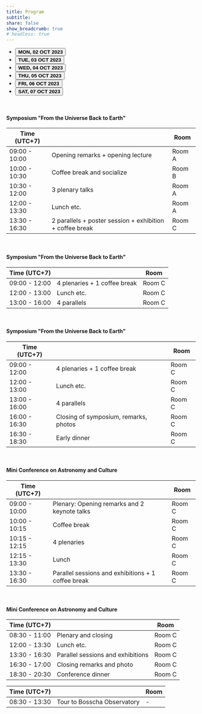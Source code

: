 ```yaml
---
title: Program
subtitle:
share: false
show_breadcrumb: true
# headless: true
---
```


<head>
    <!-- <link href="https://cdn.jsdelivr.net/npm/bootstrap@5.3.0/dist/css/bootstrap.min.css" rel="stylesheet" integrity="sha384-9ndCyUaIbzAi2FUVXJi0CjmCapSmO7SnpJef0486qhLnuZ2cdeRhO02iuK6FUUVM" crossorigin="anonymous"> -->
</head>
<div class="container">
  <ul class="nav nav-tabs nav-fill mb-3" id="program-tab" role="tablist">
    <li class="nav-item" role="presentation">
      <button class="nav-link active" id="day-1-tab" data-bs-toggle="tab" data-bs-target="#program-day-1" type="button" role="tab" aria-controls="pills-home" aria-selected="true"><b>MON, 02 OCT 2023</b></button>
    </li>
    <li class="nav-item" role="presentation">
      <button class="nav-link" id="day-2-tab" data-bs-toggle="tab" data-bs-target="#program-day-2" type="button" role="tab" aria-controls="pills-profile" aria-selected="false"><b>TUE, 03 OCT 2023</b></button>
    </li>
    <li class="nav-item" role="presentation">
      <button class="nav-link" id="day-3-tab" data-bs-toggle="tab" data-bs-target="#program-day-3" type="button" role="tab" aria-controls="pills-contact" aria-selected="false"><b>WED, 04 OCT 2023</b></button>
    </li>
    <li class="nav-item" role="presentation">
      <button class="nav-link" id="day-4-tab" data-bs-toggle="tab" data-bs-target="#program-day-4" type="button" role="tab" aria-controls="pills-disabled" aria-selected="false"><b>THU, 05 OCT 2023</b></button>
    </li>
    <li class="nav-item" role="presentation">
      <button class="nav-link" id="day-5-tab" data-bs-toggle="tab" data-bs-target="#program-day-5" type="button" role="tab" aria-controls="pills-disabled" aria-selected="false"><b>FRI, 06 OCT 2023</b></button>
    </li>
    <li class="nav-item" role="presentation">
      <button class="nav-link" id="day-6-tab" data-bs-toggle="tab" data-bs-target="#program-day-6" type="button" role="tab" aria-controls="pills-disabled" aria-selected="false"><b>SAT, 07 OCT 2023</b></button>
    </li>
  </ul>
  <div class="tab-content" id="pills-tabContent">
    <div class="tab-pane fade show active" id="program-day-1" role="tabpanel" aria-labelledby="day-1-tab" tabindex="0">
    <br>
    <h4 class="text-primary">Symposium "From the Universe Back to Earth"</h4>
    <table class="table table-striped">
        <thead>
          <tr>
            <th scope="col">Time (UTC+7)</th>
            <th scope="col"></th>
            <th scope="col">Room</th>
          </tr>
        </thead>
        <tbody class="table-group-divider">
          <tr>
            <td>09:00 - 10:00</td>
            <td>Opening remarks + opening lecture</td>
            <td>Room A</td>
          </tr>
          <tr>
            <td>10:00 - 10:30</td>
            <td>Coffee break and socialize</td>
            <td>Room B</td>
          </tr>
          <tr>
            <td >10:30 - 12:00</td>
            <td>3 plenary talks</td>
            <td>Room A</td>
          </tr>
          <tr>
            <td>12:00 - 13:30</td>
            <td>Lunch etc.</td>
            <td>Room A</td>
          </tr>
          <tr>
            <td>13:30 - 16:30</td>
            <td>2 parallels + poster session + exhibition + coffee break</td>
            <td>Room C</td>
          </tr>
        </tbody>
    </table>
    </div>
    <div class="tab-pane fade" id="program-day-2" role="tabpanel" aria-labelledby="day-2-tab" tabindex="0">
    <br>
    <h4 class="text-primary">Symposium "From the Universe Back to Earth"</h4>
      <table class="table table-striped">
        <thead>
          <tr>
            <th scope="col">Time (UTC+7)</th>
            <th scope="col"></th>
            <th scope="col">Room</th>
          </tr>
        </thead>
        <tbody class="table-group-divider">
          <tr>
            <td>09:00 - 12:00</td>
            <td>4 plenaries + 1 coffee break</td>
            <td>Room C</td>
          </tr>
          <tr>
            <td>12:00 - 13:00</td>
            <td>Lunch etc.</td>
            <td>Room C</td>
          </tr>
          <tr>
            <td>13:00 - 16:00</td>
            <td>4 parallels</td>
            <td>Room C</td>
          </tr>
          <!-- <tr>
            <td>16:00 - 16:30</td>
            <td>Closing of symposium, remarks, photos</td>
            <td>Room C</td>
          </tr>
          <tr>
            <td>16:30 - 18:30</td>
            <td>Early dinner</td>
            <td>Room C</td>
          </tr> -->
        </tbody>
      </table>
    </div>
    <div class="tab-pane fade" id="program-day-3" role="tabpanel" aria-labelledby="day-3-tab" tabindex="0">
    <br>
    <h4 class="text-primary">Symposium "From the Universe Back to Earth"</h4>
    <table class="table table-striped">
        <thead>
          <tr>
            <th scope="col">Time (UTC+7)</th>
            <th scope="col"></th>
            <th scope="col">Room</th>
          </tr>
        </thead>
        <tbody class="table-group-divider">
          <tr>
            <td>09:00 - 12:00</td>
            <td>4 plenaries + 1 coffee break</td>
            <td>Room C</td>
          </tr>
          <tr>
            <td>12:00 - 13:00</td>
            <td>Lunch etc.</td>
            <td>Room C</td>
          </tr>
          <tr>
            <td>13:00 - 16:00</td>
            <td>4 parallels</td>
            <td>Room C</td>
          </tr>
          <tr>
            <td>16:00 - 16:30</td>
            <td>Closing of symposium, remarks, photos</td>
            <td>Room C</td>
          </tr>
          <tr>
            <td>16:30 - 18:30</td>
            <td>Early dinner</td>
            <td>Room C</td>
          </tr>
        </tbody>
      </table>
    </div>
    <div class="tab-pane fade" id="program-day-4" role="tabpanel" aria-labelledby="day-4-tab" tabindex="0">
    <br>
    <h4 class="text-primary">Mini Conference on Astronomy and Culture</h4>
    <table class="table table-striped">
        <thead>
          <tr>
            <th scope="col">Time (UTC+7)</th>
            <th scope="col"></th>
            <th scope="col">Room</th>
          </tr>
        </thead>
        <tbody class="table-group-divider">
          <tr>
            <td>09:00 - 10:00</td>
            <td>Plenary: Opening remarks and 2 keynote talks</td>
            <td>Room C</td>
          </tr>
          <tr>
            <td>10:00 - 10:15</td>
            <td>Coffee break</td>
            <td>Room C</td>
          </tr>
          <tr>
            <td>10:15 - 12:15</td>
            <td>4 plenaries</td>
            <td>Room C</td>
          </tr>
          <tr>
            <td>12:15 - 13:30</td>
            <td>Lunch</td>
            <td>Room C</td>
          </tr>
          <tr>
            <td>13:30 - 16:30</td>
            <td>Parallel sessions and exhibitions + 1 coffee break</td>
            <td>Room C</td>
          </tr>
        </tbody>
      </table>
    </div>
    <div class="tab-pane fade" id="program-day-5" role="tabpanel" aria-labelledby="day-5-tab" tabindex="0">
    <br>
    <h4 class="text-primary">Mini Conference on Astronomy and Culture</h4>
    <table class="table table-striped">
        <thead>
          <tr>
            <th scope="col">Time (UTC+7)</th>
            <th scope="col"></th>
            <th scope="col">Room</th>
          </tr>
        </thead>
        <tbody class="table-group-divider">
          <tr>
            <td>08:30 - 11:00</td>
            <td>Plenary and closing</td>
            <td>Room C</td>
          </tr>
          <tr>
            <td>12:00 - 13:30</td>
            <td>Lunch etc.</td>
            <td>Room C</td>
          </tr>
          <tr>
            <td>13:30 - 16:30</td>
            <td>Parallel sessions and exhibitions</td>
            <td>Room C</td>
          </tr>
          <tr>
            <td>16:30 - 17:00</td>
            <td>Closing remarks and photo</td>
            <td>Room C</td>
          </tr>
          <tr>
            <td>18:30 - 20:30</td>
            <td>Conference dinner</td>
            <td>Room C</td>
          </tr>
        </tbody>
      </table>
    </div>
    <div class="tab-pane fade" id="program-day-6" role="tabpanel" aria-labelledby="day-6-tab" tabindex="0">
    <table class="table table-striped">
        <thead>
          <tr>
            <th scope="col">Time (UTC+7)</th>
            <th scope="col"></th>
            <th scope="col">Room</th>
          </tr>
        </thead>
        <tbody class="table-group-divider">
          <tr>
            <td>08:30 - 13:30</td>
            <td>Tour to Bosscha Observatory</td>
            <td>-</td>
          </tr>
        </tbody>
      </table>
    </div>
  </div>
</div>

<script src="https://cdn.jsdelivr.net/npm/bootstrap@5.3.0/dist/js/bootstrap.bundle.min.js" integrity="sha384-geWF76RCwLtnZ8qwWowPQNguL3RmwHVBC9FhGdlKrxdiJJigb/j/68SIy3Te4Bkz" crossorigin="anonymous"></script>